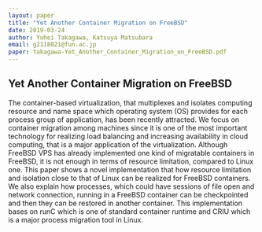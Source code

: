 ```yaml
---
layout: paper
title: "Yet Another Container Migration on FreeBSD"
date: 2019-03-24
author: Yuhei Takagawa, Katsuya Matsubara
email: g2118021@fun.ac.jp
paper: takagawa-Yet_Another_Container_Migration_on_FreeBSD.pdf
---
```

## Yet Another Container Migration on FreeBSD

The container-based virtualization, that multiplexes and isolates computing resource and name space which operating system (OS) provides for each process group of application, has been recently attracted. We focus on container migration among machines since it is one of the most important technology for realizing load balancing and increasing availability in cloud computing, that is a major application of the virtualization. Although FreeBSD VPS has already implemented one kind of migratable containers in FreeBSD, it is not enough in terms of resource limitation, compared to Linux one. This paper shows a novel implementation that how resource limitation and isolation close to that of Linux can be realized for FreeBSD containers. We also explain how processes, which could have sessions of file open and network connection, running in a FreeBSD container can be checkpointed and then they can be restored in another container. This implementation bases on runC which is one of standard container runtime and CRIU which is a major process migration tool in Linux.
